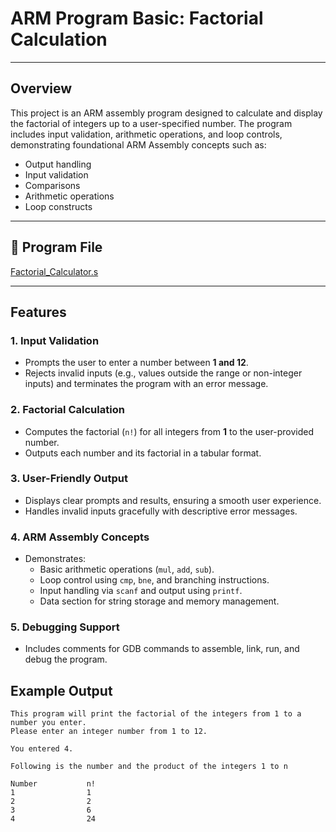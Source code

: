 # ARM Program Basic: Factorial Calculation

---

## Overview
This project is an ARM assembly program designed to calculate and display the factorial of integers up to a user-specified number. The program includes input validation, arithmetic operations, and loop controls, demonstrating foundational ARM Assembly concepts such as:
- Output handling
- Input validation
- Comparisons
- Arithmetic operations
- Loop constructs

---

## 📂 Program File
[Factorial_Calculator.s](https://github.com/EricDelgado993/Factorial-Calculator/blob/main/Lab4.s)

---

## Features

### 1. Input Validation
- Prompts the user to enter a number between **1 and 12**.
- Rejects invalid inputs (e.g., values outside the range or non-integer inputs) and terminates the program with an error message.

### 2. Factorial Calculation
- Computes the factorial (`n!`) for all integers from **1** to the user-provided number.
- Outputs each number and its factorial in a tabular format.

### 3. User-Friendly Output
- Displays clear prompts and results, ensuring a smooth user experience.
- Handles invalid inputs gracefully with descriptive error messages.

### 4. ARM Assembly Concepts
- Demonstrates:
  - Basic arithmetic operations (`mul`, `add`, `sub`).
  - Loop control using `cmp`, `bne`, and branching instructions.
  - Input handling via `scanf` and output using `printf`.
  - Data section for string storage and memory management.

### 5. Debugging Support
- Includes comments for GDB commands to assemble, link, run, and debug the program.

## Example Output
```plaintext
This program will print the factorial of the integers from 1 to a
number you enter.
Please enter an integer number from 1 to 12.

You entered 4.

Following is the number and the product of the integers 1 to n

Number           n!
1                1
2                2
3                6
4                24
